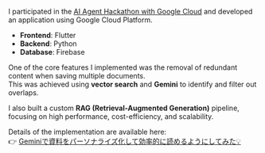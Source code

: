 I participated in the [AI Agent Hackathon with Google Cloud](https://zenn.dev/hackathons/2024-google-cloud-japan-ai-hackathon) and developed an application using Google Cloud Platform.

- **Frontend**: Flutter  
- **Backend**: Python  
- **Database**: Firebase  

One of the core features I implemented was the removal of redundant content when saving multiple documents.  
This was achieved using **vector search** and **Gemini** to identify and filter out overlaps.

I also built a custom **RAG (Retrieval-Augmented Generation)** pipeline, focusing on high performance, cost-efficiency, and scalability.

Details of the implementation are available here:  
👉 [Geminiで資料をパーソナライズ化して効率的に読めるようにしてみた💡](https://zenn.dev/yay1/articles/4c2615d147089c)

